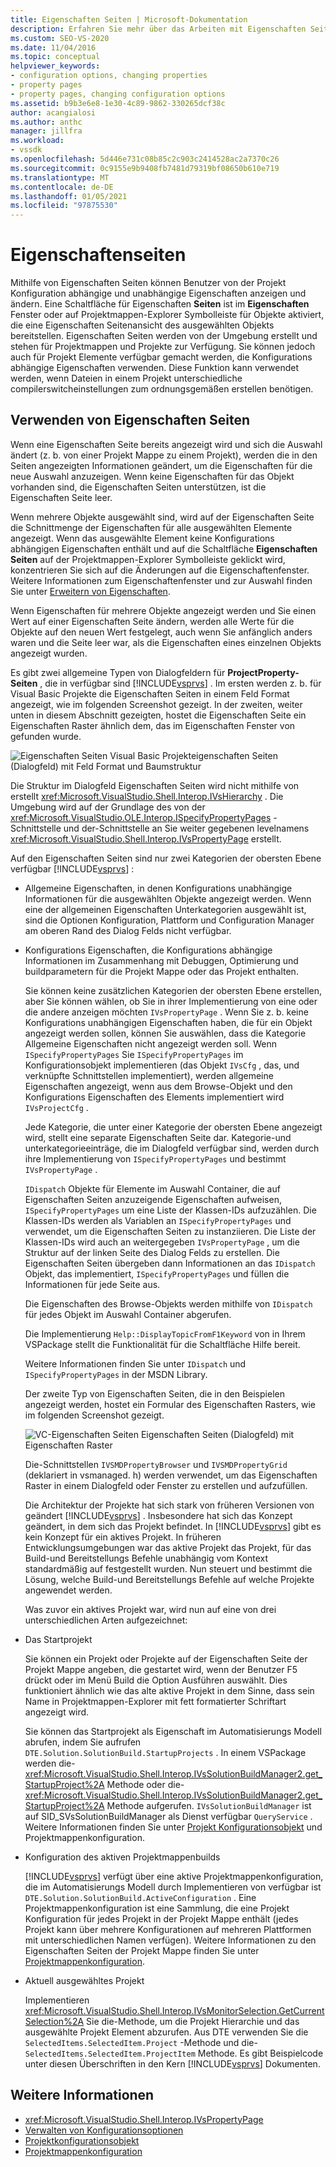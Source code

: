 ```yaml
---
title: Eigenschaften Seiten | Microsoft-Dokumentation
description: Erfahren Sie mehr über das Arbeiten mit Eigenschaften Seiten für den neuen Projekttyp im Visual Studio SDK, mit dem Benutzer Projekteigenschaften anzeigen und ändern können.
ms.custom: SEO-VS-2020
ms.date: 11/04/2016
ms.topic: conceptual
helpviewer_keywords:
- configuration options, changing properties
- property pages
- property pages, changing configuration options
ms.assetid: b9b3e6e8-1e30-4c89-9862-330265dcf38c
author: acangialosi
ms.author: anthc
manager: jillfra
ms.workload:
- vssdk
ms.openlocfilehash: 5d446e731c08b85c2c903c2414528ac2a7370c26
ms.sourcegitcommit: 0c9155e9b9408fb7481d79319bf08650b610e719
ms.translationtype: MT
ms.contentlocale: de-DE
ms.lasthandoff: 01/05/2021
ms.locfileid: "97875530"
---
```

# <a name="property-pages"></a>Eigenschaftenseiten
Mithilfe von Eigenschaften Seiten können Benutzer von der Projekt Konfiguration abhängige und unabhängige Eigenschaften anzeigen und ändern. Eine Schaltfläche für Eigenschaften **Seiten** ist im **Eigenschaften** Fenster oder auf Projektmappen-Explorer Symbolleiste für Objekte aktiviert, die eine Eigenschaften Seitenansicht des ausgewählten Objekts bereitstellen. Eigenschaften Seiten werden von der Umgebung erstellt und stehen für Projektmappen und Projekte zur Verfügung. Sie können jedoch auch für Projekt Elemente verfügbar gemacht werden, die Konfigurations abhängige Eigenschaften verwenden. Diese Funktion kann verwendet werden, wenn Dateien in einem Projekt unterschiedliche compilerswitcheinstellungen zum ordnungsgemäßen erstellen benötigen.

## <a name="using-property-pages"></a>Verwenden von Eigenschaften Seiten
 Wenn eine Eigenschaften Seite bereits angezeigt wird und sich die Auswahl ändert (z. b. von einer Projekt Mappe zu einem Projekt), werden die in den Seiten angezeigten Informationen geändert, um die Eigenschaften für die neue Auswahl anzuzeigen. Wenn keine Eigenschaften für das Objekt vorhanden sind, die Eigenschaften Seiten unterstützen, ist die Eigenschaften Seite leer.

 Wenn mehrere Objekte ausgewählt sind, wird auf der Eigenschaften Seite die Schnittmenge der Eigenschaften für alle ausgewählten Elemente angezeigt. Wenn das ausgewählte Element keine Konfigurations abhängigen Eigenschaften enthält und auf die Schaltfläche **Eigenschaften Seiten** auf der Projektmappen-Explorer Symbolleiste geklickt wird, konzentrieren Sie sich auf die Änderungen auf die Eigenschaftenfenster. Weitere Informationen zum Eigenschaftenfenster und zur Auswahl finden Sie unter [Erweitern von Eigenschaften](../../extensibility/internals/extending-properties.md).

 Wenn Eigenschaften für mehrere Objekte angezeigt werden und Sie einen Wert auf einer Eigenschaften Seite ändern, werden alle Werte für die Objekte auf den neuen Wert festgelegt, auch wenn Sie anfänglich anders waren und die Seite leer war, als die Eigenschaften eines einzelnen Objekts angezeigt wurden.

 Es gibt zwei allgemeine Typen von Dialogfeldern für **ProjectProperty-Seiten** , die in verfügbar sind [!INCLUDE[vsprvs](../../code-quality/includes/vsprvs_md.md)] . Im ersten werden z. b. für Visual Basic Projekte die Eigenschaften Seiten in einem Feld Format angezeigt, wie im folgenden Screenshot gezeigt. In der zweiten, weiter unten in diesem Abschnitt gezeigten, hostet die Eigenschaften Seite ein Eigenschaften Raster ähnlich dem, das im Eigenschaften Fenster von gefunden wurde.

 ![Eigenschaften Seiten Visual Basic](../../extensibility/internals/media/vsvbproppages.gif "vsvbproppages") Projekteigenschaften Seiten (Dialogfeld) mit Feld Format und Baumstruktur

 Die Struktur im Dialogfeld Eigenschaften Seiten wird nicht mithilfe von erstellt <xref:Microsoft.VisualStudio.Shell.Interop.IVsHierarchy> . Die Umgebung wird auf der Grundlage des von der <xref:Microsoft.VisualStudio.OLE.Interop.ISpecifyPropertyPages> -Schnittstelle und der-Schnittstelle an Sie weiter gegebenen levelnamens <xref:Microsoft.VisualStudio.Shell.Interop.IVsPropertyPage> erstellt.

 Auf den Eigenschaften Seiten sind nur zwei Kategorien der obersten Ebene verfügbar [!INCLUDE[vsprvs](../../code-quality/includes/vsprvs_md.md)] :

- Allgemeine Eigenschaften, in denen Konfigurations unabhängige Informationen für die ausgewählten Objekte angezeigt werden. Wenn eine der allgemeinen Eigenschaften Unterkategorien ausgewählt ist, sind die Optionen Konfiguration, Plattform und Configuration Manager am oberen Rand des Dialog Felds nicht verfügbar.

- Konfigurations Eigenschaften, die Konfigurations abhängige Informationen im Zusammenhang mit Debuggen, Optimierung und buildparametern für die Projekt Mappe oder das Projekt enthalten.

  Sie können keine zusätzlichen Kategorien der obersten Ebene erstellen, aber Sie können wählen, ob Sie in ihrer Implementierung von eine oder die andere anzeigen möchten `IVsPropertyPage` . Wenn Sie z. b. keine Konfigurations unabhängigen Eigenschaften haben, die für ein Objekt angezeigt werden sollen, können Sie auswählen, dass die Kategorie Allgemeine Eigenschaften nicht angezeigt werden soll. Wenn `ISpecifyPropertyPages` Sie `ISpecifyPropertyPages` im Konfigurationsobjekt implementieren (das Objekt `IVsCfg` , das, und verknüpfte Schnittstellen implementiert), werden allgemeine Eigenschaften angezeigt, wenn aus dem Browse-Objekt und den Konfigurations Eigenschaften des Elements implementiert wird `IVsProjectCfg` .

  Jede Kategorie, die unter einer Kategorie der obersten Ebene angezeigt wird, stellt eine separate Eigenschaften Seite dar. Kategorie-und unterkategorieeinträge, die im Dialogfeld verfügbar sind, werden durch ihre Implementierung von `ISpecifyPropertyPages` und bestimmt `IVsPropertyPage` .

  `IDispatch` Objekte für Elemente im Auswahl Container, die auf Eigenschaften Seiten anzuzeigende Eigenschaften aufweisen, `ISpecifyPropertyPages` um eine Liste der Klassen-IDs aufzuzählen. Die Klassen-IDs werden als Variablen an `ISpecifyPropertyPages` und verwendet, um die Eigenschaften Seiten zu instanziieren. Die Liste der Klassen-IDs wird auch an weitergegeben `IVsPropertyPage` , um die Struktur auf der linken Seite des Dialog Felds zu erstellen. Die Eigenschaften Seiten übergeben dann Informationen an das `IDispatch` Objekt, das implementiert, `ISpecifyPropertyPages` und füllen die Informationen für jede Seite aus.

  Die Eigenschaften des Browse-Objekts werden mithilfe von `IDispatch` für jedes Objekt im Auswahl Container abgerufen.

  Die Implementierung `Help::DisplayTopicFromF1Keyword` von in Ihrem VSPackage stellt die Funktionalität für die Schaltfläche Hilfe bereit.

  Weitere Informationen finden Sie unter `IDispatch` und `ISpecifyPropertyPages` in der MSDN Library.

  Der zweite Typ von Eigenschaften Seiten, die in den Beispielen angezeigt werden, hostet ein Formular des Eigenschaften Rasters, wie im folgenden Screenshot gezeigt.

  ![VC-Eigenschaften Seiten](../../extensibility/internals/media/vsvcproppages.gif "vsvcproppages") Eigenschaften Seiten (Dialogfeld) mit Eigenschaften Raster

  Die-Schnittstellen `IVSMDPropertyBrowser` und `IVSMDPropertyGrid` (deklariert in vsmanaged. h) werden verwendet, um das Eigenschaften Raster in einem Dialogfeld oder Fenster zu erstellen und aufzufüllen.

  Die Architektur der Projekte hat sich stark von früheren Versionen von geändert [!INCLUDE[vsprvs](../../code-quality/includes/vsprvs_md.md)] . Insbesondere hat sich das Konzept geändert, in dem sich das Projekt befindet. In [!INCLUDE[vsprvs](../../code-quality/includes/vsprvs_md.md)] gibt es kein Konzept für ein aktives Projekt. In früheren Entwicklungsumgebungen war das aktive Projekt das Projekt, für das Build-und Bereitstellungs Befehle unabhängig vom Kontext standardmäßig auf festgestellt wurden. Nun steuert und bestimmt die Lösung, welche Build-und Bereitstellungs Befehle auf welche Projekte angewendet werden.

  Was zuvor ein aktives Projekt war, wird nun auf eine von drei unterschiedlichen Arten aufgezeichnet:

- Das Startprojekt

   Sie können ein Projekt oder Projekte auf der Eigenschaften Seite der Projekt Mappe angeben, die gestartet wird, wenn der Benutzer F5 drückt oder im Menü Build die Option Ausführen auswählt. Dies funktioniert ähnlich wie das alte aktive Projekt in dem Sinne, dass sein Name in Projektmappen-Explorer mit fett formatierter Schriftart angezeigt wird.

   Sie können das Startprojekt als Eigenschaft im Automatisierungs Modell abrufen, indem Sie aufrufen `DTE.Solution.SolutionBuild.StartupProjects` . In einem VSPackage werden die- <xref:Microsoft.VisualStudio.Shell.Interop.IVsSolutionBuildManager2.get_StartupProject%2A> Methode oder die- <xref:Microsoft.VisualStudio.Shell.Interop.IVsSolutionBuildManager2.get_StartupProject%2A> Methode aufgerufen. `IVsSolutionBuildManager` ist auf SID_SVsSolutionBuildManager als Dienst verfügbar `QueryService` . Weitere Informationen finden Sie unter [Projekt Konfigurationsobjekt](../../extensibility/internals/project-configuration-object.md) und Projektmappenkonfiguration. [](../../extensibility/internals/solution-configuration.md)

- Konfiguration des aktiven Projektmappenbuilds

   [!INCLUDE[vsprvs](../../code-quality/includes/vsprvs_md.md)] verfügt über eine aktive Projektmappenkonfiguration, die im Automatisierungs Modell durch Implementieren von verfügbar ist `DTE.Solution.SolutionBuild.ActiveConfiguration` . Eine Projektmappenkonfiguration ist eine Sammlung, die eine Projekt Konfiguration für jedes Projekt in der Projekt Mappe enthält (jedes Projekt kann über mehrere Konfigurationen auf mehreren Plattformen mit unterschiedlichen Namen verfügen). Weitere Informationen zu den Eigenschaften Seiten der Projekt Mappe finden Sie unter [Projektmappenkonfiguration](../../extensibility/internals/solution-configuration.md).

- Aktuell ausgewähltes Projekt

   Implementieren <xref:Microsoft.VisualStudio.Shell.Interop.IVsMonitorSelection.GetCurrentSelection%2A> Sie die-Methode, um die Projekt Hierarchie und das ausgewählte Projekt Element abzurufen. Aus DTE verwenden Sie die `SelectedItems.SelectedItem.Project` -Methode und die- `SelectedItems.SelectedItem.ProjectItem` Methode. Es gibt Beispielcode unter diesen Überschriften in den Kern [!INCLUDE[vsprvs](../../code-quality/includes/vsprvs_md.md)] Dokumenten.

## <a name="see-also"></a>Weitere Informationen
- <xref:Microsoft.VisualStudio.Shell.Interop.IVsPropertyPage>
- [Verwalten von Konfigurationsoptionen](../../extensibility/internals/managing-configuration-options.md)
- [Projektkonfigurationsobjekt](../../extensibility/internals/project-configuration-object.md)
- [Projektmappenkonfiguration](../../extensibility/internals/solution-configuration.md)
